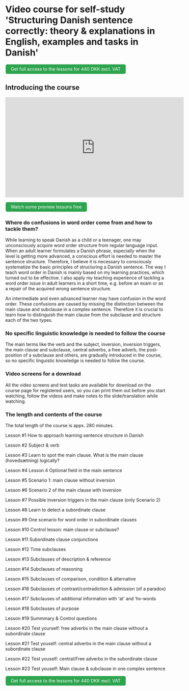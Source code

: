 # Video course for self-study 'Structuring Danish sentence correctly: theory & explanations in English, examples and tasks in Danish'

<a class="btn" href="https://elenasokolova.podia.com/structuring-danish-sentence-correctly/buy"> Get full access to the lessons for 440 DKK excl. VAT </a>

## Introducing the course

<iframe width="560" height="315" src="https://www.youtube.com/embed/JJ9Nlqtz6hM?rel=0" title="YouTube video player" frameborder="0" allow="accelerometer; autoplay; clipboard-write; encrypted-media; gyroscope; picture-in-picture" allowfullscreen></iframe>


<a class="btn" href="https://elenasokolova.podia.com/structuring-danish-sentence-correctly"> Watch some preview lessons free  </a>


<style>
.btn {
  color: white;
  background-color: #2ea44f;
  border-color: rgba(27,31,35,.1);
  box-shadow: 0 0px 0 rgba(27,31,35,.1),inset 0 1px 0 hsla(0,0%,100%,.03);
  position: relative;
  display: inline-block;
  padding: 5px 16px;
  font-size: 14px
  font-weight: 500;
  line-height: 20px;
  white-space: nowrap;
  vertical-align: middle;
  cursor: pointer;
  border: 1px solid;
  border-radius: 6px;
  text-decoration: none;
}
</style>


### Where do confusions in word order come from and how to tackle them?

While learning to speak Danish as a child or a teenager, one may unconsciously acquire word order structure from regular language input. When an adult learner formulates a Danish phrase, especially when the level is getting more advanced, a conscious effort is needed to master the sentence structure. Therefore, I believe it is necessary to consciously systematize the basic principles of structuring a Danish sentence. The way I teach word order in Danish is mainly based on my learning practices, which turned out to be effective. I also apply my teaching experience of tackling a word order issue in adult learners in a short time, e.g. before an exam or as a repair of the acquired wrong sentence structure. 

An intermediate and even advanced learner may have confusion in the word order. These confusions are caused by missing the distinction between the main clause and subclause in a complex sentence. Therefore it is crucial to learn how to distinguish the main clause from the subclause and structure each of the two types. 

### No specific linguistic knowledge is needed to follow the course

The main terms like the verb and the subject, inversion, inversion triggers, the main clause and subclause, central adverbs, а free adverb, the post-position of a subclause and others, are gradually introduced in the course, so no specific linguistic knowledge is needed to follow the course.  

### Video screens for a download

All the video screens and test tasks are available for download on the course page for registered users, so you can print them out before you start watching, follow the videos and make notes to the slide/translation while watching.


### The length and contents of the course

The total length of the course is appx. 280 minutes.

Lesson #1   How to approach learning sentence structure in Danish

Lesson #2 	Subject & verb

Lesson #3	  Learn to spot the main clause. What is the main clause (hovedsætning) logically? 

Lesson #4 	Lesson 4 Optional field in the main sentence
 
Lesson #5 	Scenario 1: main clause without inversion

Lesson #6 	Scenario 2 of the main clause with inversion

Lesson #7 	Possible inversion triggers in the main clause (only Scenario 2)

Lesson #8 	Learn to detect a subordinate clause

Lesson #9 	One scenario for word order in subordinate clauses

Lesson #10 	Control lesson: main clause or subclause?

Lesson #11 	Subordinate clause conjunctions 

Lesson #12 	Time subclauses

Lesson #13 	Subclauses of description & reference

Lesson #14 	Subclauses of reasoning 

Lesson #15 	Subclauses of comparison, condition & alternative

Lesson #16 	Subclauses of contrast/contradiction & admission (of a paradox)

Lesson #17 	Subclauses of additional information with ‘at’ and ‘hv-words

Lesson #18 	Subclauses of purpose

Lesson #19 	Summmary & Control questions

Lesson #20 	Test yourself: free adverbs in the main clause without a subordinate clause

Lesson #21  Test youself: central adverbs in the main clause without a subordinate clause

Lesson #22  Test youself: central/Free adverbs in the subordinate clause

Lesson #23  Test youself: Main clause & subclause in one complex sentence


<a class="btn" href="https://elenasokolova.podia.com/structuring-danish-sentence-correctly/buy"> Get full access to the lessons for 440 DKK excl. VAT </a>

